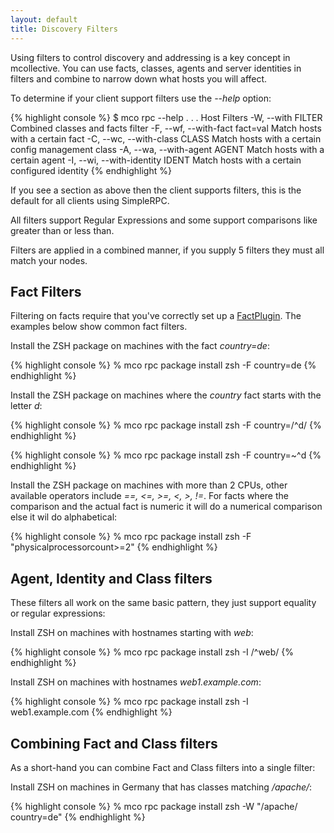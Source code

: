 ```yaml
---
layout: default
title: Discovery Filters
---
```


[FactPlugin]: /mcollective/reference/plugins/facts.html

Using filters to control discovery and addressing is a key concept in mcollective.
You can use facts, classes, agents and server identities in filters and combine
to narrow down what hosts you will affect.

To determine if your client support filters use the _--help_ option:


{% highlight console %}
$ mco rpc --help
.
.
.
Host Filters
    -W, --with FILTER                Combined classes and facts filter
    -F, --wf, --with-fact fact=val   Match hosts with a certain fact
    -C, --wc, --with-class CLASS     Match hosts with a certain config management class
    -A, --wa, --with-agent AGENT     Match hosts with a certain agent
    -I, --wi, --with-identity IDENT  Match hosts with a certain configured identity
{% endhighlight %}

If you see a section as above then the client supports filters, this is the default
for all clients using SimpleRPC.

All filters support Regular Expressions and some support comparisons like greater than
or less than.

Filters are applied in a combined manner, if you supply 5 filters they must all match
your nodes.

## Fact Filters

Filtering on facts require that you've correctly set up a [FactPlugin][].  The examples below
show common fact filters.

Install the ZSH package on machines with the fact _country=de_:

{% highlight console %}
% mco rpc package install zsh -F country=de
{% endhighlight %}

Install the ZSH package on machines where the _country_ fact starts with the letter _d_:

{% highlight console %}
% mco rpc package install zsh -F country=/^d/
{% endhighlight %}

{% highlight console %}
% mco rpc package install zsh -F country=~^d
{% endhighlight %}

Install the ZSH package on machines with more than 2 CPUs, other available operators
include _==, &lt;=, &gt;=, &lt;, &gt;, !=_.  For facts where the comparison and the
actual fact is numeric it will do a numerical comparison else it wil do alphabetical:

{% highlight console %}
% mco rpc package install zsh -F "physicalprocessorcount>=2"
{% endhighlight %}

## Agent, Identity and Class filters

These filters all work on the same basic pattern, they just support equality or regular
expressions:

Install ZSH on machines with hostnames starting with _web_:

{% highlight console %}
% mco rpc package install zsh -I /^web/
{% endhighlight %}

Install ZSH on machines with hostnames _web1.example.com_:

{% highlight console %}
% mco rpc package install zsh -I web1.example.com
{% endhighlight %}

## Combining Fact and Class filters

As a short-hand you can combine Fact and Class filters into a single filter:

Install ZSH on machines in Germany that has classes matching _/apache/_:

{% highlight console %}
% mco rpc package install zsh -W "/apache/ country=de"
{% endhighlight %}

